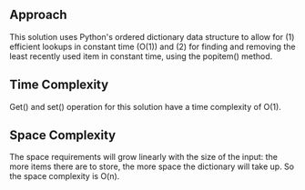 ## Approach
This solution uses Python's ordered dictionary data structure to allow for (1) efficient lookups in constant time (O(1)) and (2) for finding and removing the least recently used item in constant time, using the popitem() method. 

## Time Complexity
Get() and set() operation for this solution have a time complexity of O(1).

## Space Complexity
The space requirements will grow linearly with the size of the input: the more items there are to store, the more space the dictionary will take up. So the space complexity is O(n).

